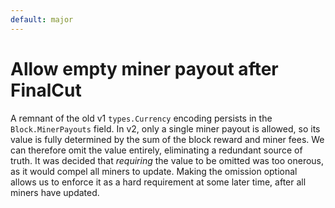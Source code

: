 ```yaml
---
default: major
---
```


# Allow empty miner payout after FinalCut

A remnant of the old v1 `types.Currency` encoding persists in the `Block.MinerPayouts` field. In v2, only a single miner payout is allowed, so its value is fully determined by the sum of the block reward and miner fees. We can therefore omit the value entirely, eliminating a redundant source of truth. It was decided that *requiring* the value to be omitted was too onerous, as it would compel all miners to update. Making the omission optional allows us to enforce it as a hard requirement at some later time, after all miners have updated.
